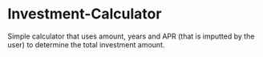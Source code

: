# Investment-Calculator
Simple calculator that uses amount, years and APR (that is imputted by the user) to determine the total investment amount.
